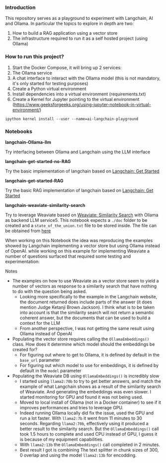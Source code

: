 ### Introduction

This repository serves as a playground to experiment with Langchain, AI and Ollama. In particular the topics to explore in depth are two:
1. How to build a RAG application using a vector store
2. The infrastructure required to run it as a self hosted project (using Ollama)



### How to run this project?

1. Start the Docker Compose, it will bring up 2 services:
  1. The Ollama service
  1. A chat interface to interact with the Ollama model (this is not mandatory, it's only started for testing purposes)
1. Create a Python virtual environment
1. Install dependencies into a virtual environment (requirements.txt)
1. Create a Kernel for Jupyter pointing to the virtual environment (https://www.geeksforgeeks.org/using-jupyter-notebook-in-virtual-environment/)

```
ipython kernel install --user --name=ai-langchain-playground
```

### Notebooks

**langchain-Ollama-llm**

Try interfacing between Ollama and Langchain using the LLM interface

**langchain-get-started-no-RAG**

Try the basic implementation of langchain based on [Langchain: Get Started](https://python.langchain.com/docs/expression_language/get_started)

**langchain-get-started-RAG**

Try the basic RAG implementation of langchain based on [Langchain: Get Started](https://python.langchain.com/docs/expression_language/get_started)

**langchain-weaviate-similarity-search**

Try to leverage Weaviate based on [Weaviate: Similarity Search](https://python.langchain.com/docs/integrations/vectorstores/weaviate#similarity-search) with Ollama as backend LLM service5.
This notebook expects a `./doc` folder to be created and a `state_of_the_union.txt` file to be stored inside. The file can be obtained from [here](https://raw.githubusercontent.com/hwchase17/chat-your-data/master/state_of_the_union.txt)

When working on this Notebook the idea was reproducing the examples showed by Langchain implementing a vector store but using Ollama instead of OpenAI. while working on this example for implementing Weaviate a number of questions surfaced that required some testing and experimentation:

Notes

- The examples on how to use Weaviate as a vector store seem to yield a number of vectors as response to a similarity search that have nothing to do with the question being asked.
  - Looking more specifically to the example in the Langchain website, the document returned does include parts of the answer (it does mention Judge Ketanji Brown Jackson). I think what is to be taken into account is that the similarity search will not return a semantic coherent answer, but the documents that can be used to build a context for the LLM
  - From another perspective, I was not getting the same result using Ollama instead of OpenAI
- Populating the vector store requires calling the `OllamaEmbeddings()` class. How does it determine which model should the embeddings be created for?
  - For figuring out where to get to Ollama, it is defined by default in the `base_url` parameter
  - For figuring out which model to use for embeddings, it is defined by default in the `model` parameter
- Populating the Weaviate DB using `OllamaEmbeddings()` is incredibly slow
  - I started using `llama2:70b` to try to get better answers, and match the example of what Langchain shows as a result of the similarity search of Weaviate. And generating the embeddings was even slower. I started monitoring for GPU and found it was not being used.
  - Moved to local install of Ollama (not in a Docker container) to see if it improves performances and tries to leverage GPU.
  - Indeed running Ollama locally did fix the issue, used the GPU and run a lot faster. With `llama2:7b` it went from 11 minutes to 30 seconds. Regarding `llama2:70b`, effectively using it produced a better result to the similarity search. But the `OllamaEmbeddings()` call took 1.5 hours to complete and used CPU instead of GPU, I guess it is because of my equipment capabilities.
  - With `llama2:13b` the `OllamaEmbeddings()` call completed in 2 minutes. 
  - Best result I got is combining The text splitter in chunk sizes of 300, 0 overlap and using the model `llama2:13b` for encodding.